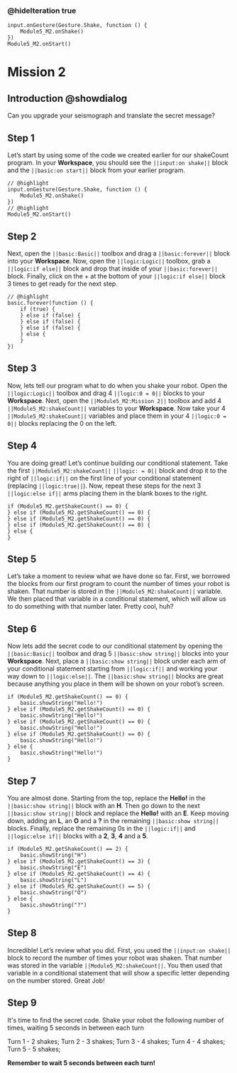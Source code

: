 ### @hideIteration true

```template
input.onGesture(Gesture.Shake, function () {
    Module5_M2.onShake()
})
Module5_M2.onStart()
```

# Mission 2

## Introduction @showdialog

Can you upgrade your seismograph and translate the secret message?

## Step 1

Let’s start by using some of the code we created earlier for our shakeCount program. In your **Workspace**, you should see the ``||input:on shake||`` block and the ``||basic:on start||`` block from your earlier program. 

```blocks
// @highlight
input.onGesture(Gesture.Shake, function () {
    Module5_M2.onShake()
})
// @highlight
Module5_M2.onStart()
```

## Step 2

Next, open the ``||basic:Basic||`` toolbox and drag a ``||basic:forever||`` block into your **Workspace**. Now, open the ``||logic:Logic||`` toolbox, grab a ``||logic:if else||`` block and drop that inside of your ``||basic:forever||`` block. Finally, click on the + at the bottom of your ``||logic:if else||`` block 3 times to get ready for the next step. 


```block
// @highlight
basic.forever(function () {
    if (true) {
    } else if (false) {
    } else if (false) {
    } else if (false) {
    } else {
    }
})
```

## Step 3

Now, lets tell our program what to do when you shake your robot. Open the ``||logic:Logic||`` toolbox and drag 4 ``||logic:0 = 0||`` blocks to your **Workspace**. Next, open the ``||Module5_M2:Mission 2||`` toolbox and add 4 ``||Module5_M2:shakeCount||`` variables to your **Workspace**. Now take your 4 ``||Module5_M2:shakeCount||`` variables and place them in your 4 ``||logic:0 = 0||`` blocks replacing the 0 on the left.   

## Step 4

You are doing great! Let’s continue building our conditional statement. Take the first ``||Module5_M2:shakeCount||`` ``||logic: = 0||`` block and drop it to the right of ``||logic:if||`` on the first line of your conditional statement (replacing ``||logic:true||``). Now, repeat these steps for the next 3 ``||logic:else if||`` arms placing them in the blank boxes to the right.

```block
if (Module5_M2.getShakeCount() == 0) {
} else if (Module5_M2.getShakeCount() == 0) {
} else if (Module5_M2.getShakeCount() == 0) {
} else if (Module5_M2.getShakeCount() == 0) {
} else {
}
```

## Step 5

Let’s take a moment to review what we have done so far. First, we borrowed the blocks from our first program to count the number of times your robot is shaken. That number is stored in the ``||Module5_M2:shakeCount||`` variable. We then placed that variable in a conditional statement, which will allow us to do something with that number later. Pretty cool, huh?

## Step 6

Now lets add the secret code to our conditional statement by opening the ``||basic:Basic||`` toolbox and drag 5 ``||basic:show string||`` blocks into your **Workspace**. Next, place a ``||basic:show string||`` block under each arm of your conditional statement starting from ``||logic:if||`` and working your way down to ``||logic:else||``. The ``||basic:show string||`` blocks are great because anything you place in them will be shown on your robot’s screen.

```block
if (Module5_M2.getShakeCount() == 0) {
    basic.showString("Hello!")
} else if (Module5_M2.getShakeCount() == 0) {
    basic.showString("Hello!")
} else if (Module5_M2.getShakeCount() == 0) {
    basic.showString("Hello!")
} else if (Module5_M2.getShakeCount() == 0) {
    basic.showString("Hello!")
} else {
    basic.showString("Hello!")
}
```

## Step 7

You are almost done. Starting from the top, replace the **Hello!** in the ``||basic:show string||`` block with an **H**. Then go down to the next ``||basic:show string||`` block and replace the **Hello!** with an **E**. Keep moving down, adding an **L**, an **O** and a **?** in the remaining ``||basic:show string||`` blocks. Finally, replace the remaining 0s in the ``||logic:if||`` and ``||logic:else if||`` blocks with a **2**, **3**, **4** and a **5**.

```block
if (Module5_M2.getShakeCount() == 2) {
    basic.showString("H")
} else if (Module5_M2.getShakeCount() == 3) {
    basic.showString("E")
} else if (Module5_M2.getShakeCount() == 4) {
    basic.showString("L")
} else if (Module5_M2.getShakeCount() == 5) {
    basic.showString("O")
} else {
    basic.showString("?")
}
```

## Step 8

Incredible! Let’s review what you did. First, you used the ``||input:on shake||`` block to record the number of times your robot was shaken. That number was stored in the variable ``||Module5_M2:shakeCount||``. You then used that variable in a conditional statement that will show a specific letter depending on the number stored. Great Job!

## Step 9

It's time to find the secret code. Shake your robot the following number of times, waiting 5 seconds in between each turn

Turn 1 - 2 shakes;
Turn 2 - 3 shakes;
Turn 3 - 4 shakes;
Turn 4 - 4 shakes;
Turn 5 - 5 shakes;

**Remember to wait 5 seconds between each turn!**



